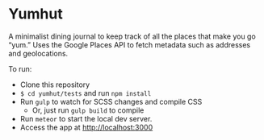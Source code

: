 # Yumhut

A minimalist dining journal to keep track of all the places that make you go “yum.” Uses the Google Places API to fetch metadata such as addresses and geolocations.

To run:

* Clone this repository
* `$ cd yumhut/tests` and run `npm install`
* Run `gulp` to watch for SCSS changes and compile CSS
  - Or, just run `gulp build` to compile
* Run `meteor` to start the local dev server.
* Access the app at [http://localhost:3000](http://localhost:3000)